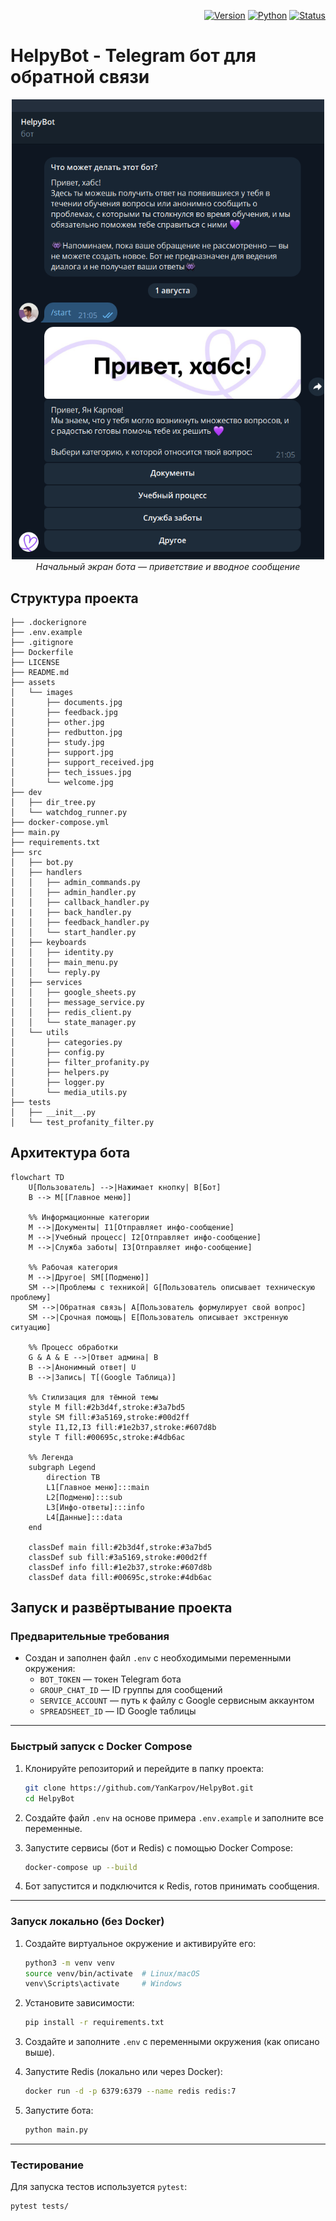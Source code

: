 <div align="right">

[![Version](https://img.shields.io/badge/version-v0.1.0-blue)](https://github.com/YanKarpov/HelpyBot/releases)
[![Python](https://img.shields.io/badge/python-3.13%2B-blue)](.)
[![Status](https://img.shields.io/badge/status-beta-yellow)](.)

</div>


# HelpyBot - Telegram бот для обратной связи

<p align="center">
  <img src="assets/images/BotStartMessage.png" alt="Первый экран" width="500"/>
  <br>
  <em>Начальный экран бота — приветствие и вводное сообщение</em>
</p>


## Структура проекта
```
├── .dockerignore
├── .env.example
├── .gitignore
├── Dockerfile
├── LICENSE
├── README.md
├── assets
│   └── images
│       ├── documents.jpg
│       ├── feedback.jpg
│       ├── other.jpg
│       ├── redbutton.jpg
│       ├── study.jpg
│       ├── support.jpg
│       ├── support_received.jpg
│       ├── tech_issues.jpg
│       └── welcome.jpg
├── dev
│   ├── dir_tree.py
│   └── watchdog_runner.py
├── docker-compose.yml
├── main.py
├── requirements.txt
├── src
│   ├── bot.py
│   ├── handlers
│   │   ├── admin_commands.py
│   │   ├── admin_handler.py
│   │   ├── callback_handler.py
|   |   ├── back_handler.py
│   │   ├── feedback_handler.py
│   │   └── start_handler.py
│   ├── keyboards
│   │   ├── identity.py
│   │   ├── main_menu.py
│   │   └── reply.py
│   ├── services
│   │   ├── google_sheets.py
│   │   ├── message_service.py
│   │   ├── redis_client.py
│   │   └── state_manager.py
│   └── utils
│       ├── categories.py
│       ├── config.py
│       ├── filter_profanity.py
│       ├── helpers.py
│       ├── logger.py
│       └── media_utils.py
├── tests
│   ├── __init__.py
│   └── test_profanity_filter.py
```
## Архитектура бота

```mermaid
flowchart TD
    U[Пользователь] -->|Нажимает кнопку| B[Бот]
    B --> M[[Главное меню]]
    
    %% Информационные категории
    M -->|Документы| I1[Отправляет инфо-сообщение]
    M -->|Учебный процесс| I2[Отправляет инфо-сообщение]
    M -->|Служба заботы| I3[Отправляет инфо-сообщение]
    
    %% Рабочая категория
    M -->|Другое| SM[[Подменю]]
    SM -->|Проблемы с техникой| G[Пользователь описывает техническую проблему]
    SM -->|Обратная связь| A[Пользователь формулирует свой вопрос]
    SM -->|Срочная помощь| E[Пользователь описывает экстренную ситуацию]
    
    %% Процесс обработки
    G & A & E -->|Ответ админа| B
    B -->|Анонимный ответ| U
    B -->|Запись| T[(Google Таблица)]
    
    %% Стилизация для тёмной темы
    style M fill:#2b3d4f,stroke:#3a7bd5
    style SM fill:#3a5169,stroke:#00d2ff
    style I1,I2,I3 fill:#1e2b37,stroke:#607d8b
    style T fill:#00695c,stroke:#4db6ac
    
    %% Легенда
    subgraph Legend
        direction TB
        L1[Главное меню]:::main
        L2[Подменю]:::sub
        L3[Инфо-ответы]:::info
        L4[Данные]:::data
    end
    
    classDef main fill:#2b3d4f,stroke:#3a7bd5
    classDef sub fill:#3a5169,stroke:#00d2ff
    classDef info fill:#1e2b37,stroke:#607d8b
    classDef data fill:#00695c,stroke:#4db6ac
```
## Запуск и развёртывание проекта

### Предварительные требования

- Создан и заполнен файл `.env` с необходимыми переменными окружения:
  - `BOT_TOKEN` — токен Telegram бота
  - `GROUP_CHAT_ID` — ID группы для сообщений
  - `SERVICE_ACCOUNT` — путь к файлу с Google сервисным аккаунтом
  - `SPREADSHEET_ID` — ID Google таблицы

---

### Быстрый запуск с Docker Compose

1. Клонируйте репозиторий и перейдите в папку проекта:

    ```bash
    git clone https://github.com/YanKarpov/HelpyBot.git
    cd HelpyBot
    ```

2. Создайте файл `.env` на основе примера `.env.example` и заполните все переменные.

3. Запустите сервисы (бот и Redis) с помощью Docker Compose:

    ```bash
    docker-compose up --build
    ```

4. Бот запустится и подключится к Redis, готов принимать сообщения.

---

### Запуск локально (без Docker)

1. Создайте виртуальное окружение и активируйте его:

    ```bash
    python3 -m venv venv
    source venv/bin/activate  # Linux/macOS
    venv\Scripts\activate     # Windows
    ```

2. Установите зависимости:

    ```bash
    pip install -r requirements.txt
    ```

3. Создайте и заполните `.env` с переменными окружения (как описано выше).

4. Запустите Redis (локально или через Docker):

    ```bash
    docker run -d -p 6379:6379 --name redis redis:7
    ```

5. Запустите бота:

    ```bash
    python main.py
    ```

---

### Тестирование

Для запуска тестов используется `pytest`:

```bash
pytest tests/
